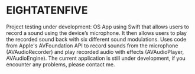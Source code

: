 # EIGHTATENFIVE
Project testing under development: OS App using Swift that allows users to record a sound using the device’s microphone. It then allows users to play the recorded sound back with six different sound modulations. Uses code from Apple's AVFoundation API to record sounds from the microphone (AVAudioRecorder) and play recorded audio with effects (AVAudioPlayer, AVAudioEngine). The current application is still under development, if you encounter any problems, please contact me.
